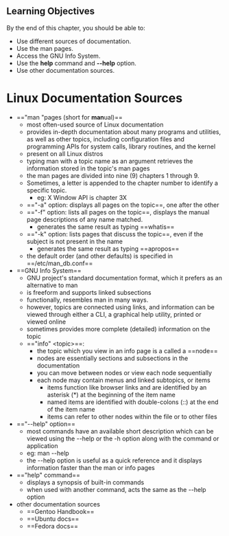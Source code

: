 ## Learning Objectives

By the end of this chapter, you should be able to:
- Use different sources of documentation.
- Use the man pages.
- Access the GNU Info System.
- Use the **help** command and **--help** option.
- Use other documentation sources.
# Linux Documentation Sources
- =="man "pages (short for **man**ual)==
	- most often-used source of Linux documentation
	- provides in-depth documentation about many programs and utilities, as well as other topics, including configuration files and programming APIs for system calls, library routines, and the kernel
	- present on all Linux distros
	- typing man with a topic name as an argument retrieves the information stored in the topic's man pages 
	- the man pages are divided into nine (9) chapters 1 through 9. 
	- Sometimes, a letter is appended to the chapter number to identify a specific topic. 
		- eg: X Window API is chapter 3X
	- =="-a" option: displays all pages on the topic==, one after the other
	- =="-f" option: lists all pages on the topic==, displays the manual page descriptions of any name matched.
		- generates the same result as typing ==whatis==
	- =="-k" option: lists pages that discuss the topic==, even if the subject is not present in the name
		- generates the same result as typing ==apropos==
	- the default order (and other defaults) is specified in ==/etc/man_db.conf==
- ==GNU Info System==
	- GNU project's standard documentation format, which it prefers as an alternative to man
	- is freeform and supports linked subsections
	- functionally, resembles man in many ways. 
	- however, topics are connected using links, and information can be viewed through either a CLI, a graphical help utility, printed or viewed online
	- sometimes provides more complete (detailed) information on the topic 
	- =="info" \<topic\>==:
		- the topic which you view in an info page is a called a ==node==
		- nodes are essentially sections and subsections in the documentation
		- you can move between nodes or view each node sequentially
		- each node may contain menus and linked subtopics, or items
			- items function like browser links and are identified by an asterisk (\*) at the beginning of the item name
			- named items are identified with double-colons (::) at the end of the item name
			- items can refer to other nodes within the file or to other files
- =="--help" option==
	- most commands have an available short description which can be viewed using the --help or the -h option along with the command or application
	- eg: man --help
	- the --help option is useful as a quick reference and it displays information faster than the man or info pages
- =="help" command==
	- displays a synopsis of built-in commands
	- when used with another command, acts the same as the --help option
- other documentation sources
	- ==Gentoo Handbook==
	- ==Ubuntu docs==
	- ==Fedora docs==